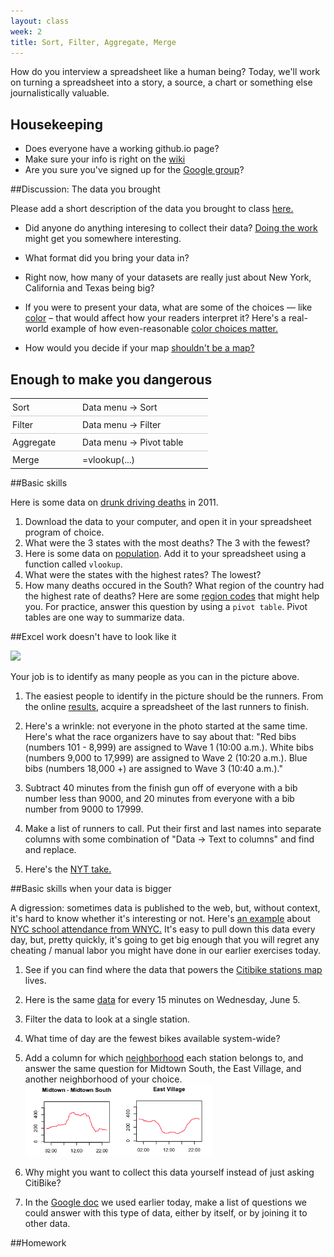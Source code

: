 ```yaml
---
layout: class
week: 2
title: Sort, Filter, Aggregate, Merge
---
```


How do you interview a spreadsheet like a human being? Today, we'll work on turning a spreadsheet into a story, a source, a chart or something else journalistically valuable.

## Housekeeping
- Does everyone have a working github.io page?
-   Make sure your info is right on the [wiki](https://github.com/kpq/nyu-data-journalism-2014/wiki/Class-wiki)
-   Are you sure you've signed up for the [Google group](https://groups.google.com/forum/#!forum/nyu-data-journalism-2014)?


##Discussion: The data you brought

Please add a short description of the data you brought to class <a href = "https://docs.google.com/document/d/1QVt45d0JfwLfa0RQtjULr68jZeWFKqEN6Ij4RU5sGVY/edit">here.</a>

- Did anyone do anything interesing to collect their data? <a href="http://deadspin.com/infographic-is-your-states-highest-paid-employee-a-co-489635228">Doing the work</a> might get you somewhere interesting. 

- What format did you bring your data in? 

- Right now, how many of your datasets are really just about New York, California and Texas being big?

- If you were to present your data, what are some of the choices — like <a href="http://www.macwright.org/d3-curvy/">color</a> – that would affect how your readers interpret it? Here's a real-world example of how even-reasonable <a href="http://wonkviz.tumblr.com/post/68781802020/a-tale-of-two-choropleths">color choices matter.</a>

- How would you decide if your map <a href="http://www.ericson.net/content/2011/10/when-maps-shouldnt-be-maps/">shouldn't be a map?</a>



## Enough to make you dangerous

<style type="text/css">
	table {
		border-collapse: collapse;
	}
	tr {
		border-bottom: 1px solid #ccc;
	}
	td {
		padding: 5px 40px 5px 3px;
	}
	tr:last-of-type {
		border-bottom: none;
	}
</style>

<table>
	<tr><td>Sort</td><td>Data menu &#8594; Sort</td></tr>
	<tr><td>Filter</td><td>Data menu &#8594; Filter</td></tr>
	<tr><td>Aggregate</td><td>Data menu &#8594; Pivot table</td></tr>
	<tr><td>Merge</td><td>=vlookup(...)</td></tr>
</table>

##Basic skills

Here is some data on <a href = "http://kpq.github.io/sherp-31/assets/data/drunkdrivingdeaths.xls">drunk driving deaths</a> in 2011.

1. Download the data to your computer, and open it in your spreadsheet program of choice. 
2. What were the 3 states with the most deaths? The 3 with the fewest?
3. Here is some data on <a href = "http://kpq.github.io/sherp-31/assets/data/statepopulation.xls"> population</a>. Add it to your spreadsheet using a function called <code>vlookup</code>. 
4. What were the states with the highest rates? The lowest?
5. How many deaths occured in the South? What region of the country had the highest rate of deaths? Here are some <a href = "http://kpq.github.io/sherp-31/assets/data/nytnames.xls">region codes</a> that might help you. For practice, answer this question by using a <code>pivot table</code>. Pivot tables are one way to summarize data.


##Excel work doesn't have to look like it

<img src="http://graphics8.nytimes.com/packages/images/multimedia/bundles/projects/2013/BostonMoment/moment1600.jpg">

Your job is to identify as many people as you can in the picture above.

1. The easiest people to identify in the picture should be the runners. From  the online <a href="http://boston-iframe.r.mikatiming.de/2013/?event=R&idp=999999117A7326000008693E&pid=start">results</a>, acquire a spreadsheet of the last runners to finish.

2. Here's a wrinkle: not everyone in the photo started at the same time. Here's what the race organizers have to say about that: "Red bibs (numbers 101 - 8,999) are assigned to Wave 1 (10:00 a.m.). White bibs (numbers 9,000 to 17,999) are assigned to Wave 2 (10:20 a.m.). Blue bibs (numbers 18,000 +) are assigned to Wave 3 (10:40 a.m.)."

3. Subtract 40 minutes from the finish gun off of everyone with a bib number less than 9000, and 20 minutes from everyone with a bib number from 9000 to 17999.

4. Make a list of runners to call. Put their first and last names into separate columns with some combination of "Data -> Text to columns" and find and replace.

5. Here's the <a href="http://www.nytimes.com/interactive/2013/04/22/sports/boston-moment.html">NYT take.</a>

 
##Basic skills when your data is bigger

A digression: sometimes data is published to the web, but, without context, it's hard to know whether it's interesting or not. Here's <a href = "http://schools.nyc.gov/AboutUs/data/Attendance.htm">an example</a> about 
<a href = "http://www.wnyc.org/story/fewer-faces-nyc-schools-after-storm/">NYC school attendance from WNYC.</a>
It's easy to pull down this data every day, but, pretty quickly, it's going to get big enough that you will regret any cheating / manual labor you might have done in our earlier exercises today.

1. See if you can find where the data that powers the <a href = "http://citibikenyc.com/stations">Citibike stations map</a> lives.

2. Here is the same <a href = "http://kpq.github.io/sherp-31/assets/data/bikes.csv">data</a> for every 15 minutes on Wednesday, June 5.

3. Filter the data to look at a single station.

4. What time of day are the fewest bikes available system-wide?

5. Add a column for which <a href = "http://kpq.github.io/sherp-31/assets/data/bike-neighborhoods.csv">neighborhood</a> each station belongs to, and answer the same question for Midtown South, the East Village, and another neighborhood of your choice. <img width = 300 src="neighborhoods.png">

6. Why might you want to collect this data yourself instead of just asking CitiBike?

7. In the <a href = "https://docs.google.com/document/d/1QVt45d0JfwLfa0RQtjULr68jZeWFKqEN6Ij4RU5sGVY/edit">Google doc</a> we used earlier today, make a list of questions we could answer with this type of data, either by itself, or by joining it to other data. 


##Homework
